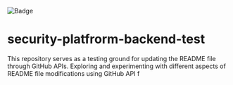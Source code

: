 ![Badge](https://security.dev.platform.usw2.upwork/public/badge.svg)
# security-platfrorm-backend-test
This repository serves as a testing ground for updating the README file through GitHub APIs. Exploring and experimenting with different aspects of README file modifications using GitHub API f
